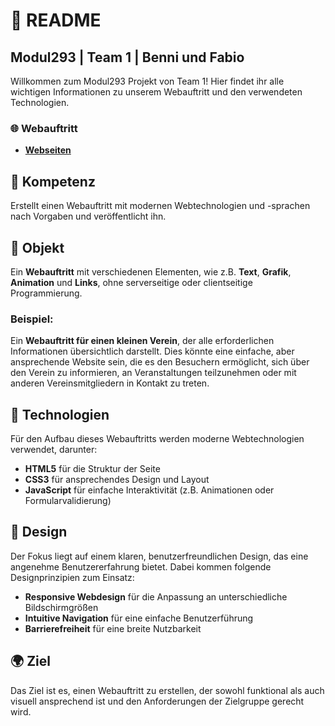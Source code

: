 # 📑 README #

## Modul293 | Team 1 | Benni und Fabio ##

Willkommen zum Modul293 Projekt von Team 1! Hier findet ihr alle wichtigen Informationen zu unserem Webauftritt und den verwendeten Technologien.

### 🌐 Webauftritt

- [**Webseiten**](https://benjaminfredericobst.github.io/M293/)

## 🎯 Kompetenz

Erstellt einen Webauftritt mit modernen Webtechnologien und -sprachen nach Vorgaben und veröffentlicht ihn.

## 📂 Objekt

Ein **Webauftritt** mit verschiedenen Elementen, wie z.B. **Text**, **Grafik**, **Animation** und **Links**, ohne serverseitige oder clientseitige Programmierung. 

### Beispiel:

Ein **Webauftritt für einen kleinen Verein**, der alle erforderlichen Informationen übersichtlich darstellt. Dies könnte eine einfache, aber ansprechende Website sein, die es den Besuchern ermöglicht, sich über den Verein zu informieren, an Veranstaltungen teilzunehmen oder mit anderen Vereinsmitgliedern in Kontakt zu treten.

## 🚀 Technologien

Für den Aufbau dieses Webauftritts werden moderne Webtechnologien verwendet, darunter:

- **HTML5** für die Struktur der Seite
- **CSS3** für ansprechendes Design und Layout
- **JavaScript** für einfache Interaktivität (z.B. Animationen oder Formularvalidierung)

## 🎨 Design

Der Fokus liegt auf einem klaren, benutzerfreundlichen Design, das eine angenehme Benutzererfahrung bietet. Dabei kommen folgende Designprinzipien zum Einsatz:

- **Responsive Webdesign** für die Anpassung an unterschiedliche Bildschirmgrößen
- **Intuitive Navigation** für eine einfache Benutzerführung
- **Barrierefreiheit** für eine breite Nutzbarkeit

## 🌍 Ziel

Das Ziel ist es, einen Webauftritt zu erstellen, der sowohl funktional als auch visuell ansprechend ist und den Anforderungen der Zielgruppe gerecht wird.
